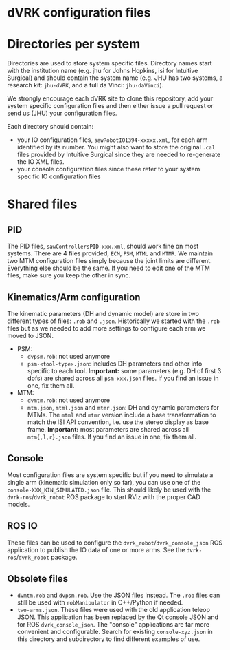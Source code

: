 dVRK configuration files
========================

# Directories per system

Directories are used to store system specific files.  Directory names start with the institution name
(e.g. jhu for Johns Hopkins, isi for Intuitive Surgical) and should contain the system name (e.g. JHU has two systems,
a research kit: `jhu-dVRK`, and a full da Vinci: `jhu-daVinci`).

We strongly encourage each dVRK site to clone this repository, add your system specific configuration files and then
either issue a pull request or send us (JHU) your configuration files.

Each directory should contain:
  * your IO configuration files, `sawRobotIO1394-xxxxx.xml`, for each arm identified by its
number.  You might also want to store the original `.cal` files provided by Intuitive Surgical since they are needed to re-generate the IO XML files.
  * your console configuration files since these refer to your system specific IO configuration files

# Shared files

## PID

The PID files, `sawControllersPID-xxx.xml`, should work fine on most systems.  There are 4 files provided, `ECM`, `PSM`, `MTML` and `MTMR`.  We maintain two MTM configuration files simply because the joint limits are different.  Everything else should be the same.  If you need to edit one of the MTM files, make sure you keep the other in sync.

## Kinematics/Arm configuration

The kinematic parameters (DH and dynamic model) are store in two different types of files: `.rob` and `.json`.  Historically we started with the `.rob` files but as we needed to add more settings to configure each arm we moved to JSON.
 * PSM:
   * `dvpsm.rob`: not used anymore
   * `psm-<tool-type>.json`: includes DH parameters and other info specific to each tool.  **Important:** some parameters (e.g. DH of first 3 dofs) are shared across all `psm-xxx.json` files.  If you find an issue in one, fix them all.
 * MTM:
   * `dvmtm.rob`: not used anymore
   * `mtm.json`, `mtml.json` and `mtmr.json`: DH and dynamic parameters for MTMs.  The `mtml` and `mtmr` version include a base transformation to match the ISI API convention, i.e. use the stereo display as base frame.  **Important:** most parameters are shared across all `mtm{,l,r}.json` files.  If you find an issue in one, fix them all.

## Console

Most configuration files are system specific but if you need to simulate a single arm (kinematic simulation only so far), you can use one of the `console-XXX_KIN_SIMULATED.json` file.  This should likely be used with the `dvrk-ros`/`dvrk_robot` ROS package to start RViz with the proper CAD models.

## ROS IO

These files can be used to configure the `dvrk_robot`/`dvrk_console_json` ROS application to publish the IO data of one or more arms.  See the `dvrk-ros`/`dvrk_robot` package.

## Obsolete files

* `dvmtm.rob` and `dvpsm.rob`.  Use the JSON files instead.  The `.rob` files can still be used with `robManipulator` in C++/Python if needed.
* `two-arms.json`.  These files were used with the old application teleop JSON.  This application has been replaced by the Qt console JSON and for ROS `dvrk_console_json`.  The "console" applications are far more convenient and configurable.  Search for existing `console-xyz.json` in this directory and subdirectory to find different examples of use.

